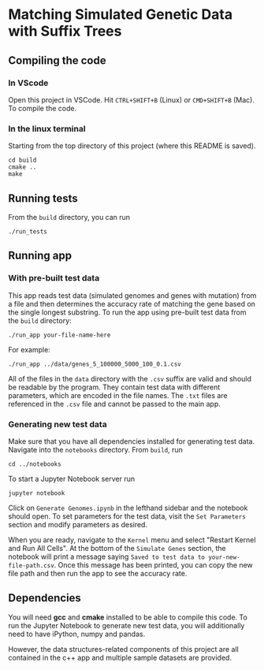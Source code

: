 # Matching Simulated Genetic Data with Suffix Trees

## Compiling the code
### In VScode
Open this project in VSCode.  Hit `CTRL+SHIFT+B` (Linux) or `CMD+SHIFT+B` (Mac). To compile the code.

### In the linux terminal
Starting from the top directory of this project (where this README is saved).
```
cd build
cmake ..
make
```

## Running tests
From the `build` directory, you can run
```
./run_tests
```

## Running app
### With pre-built test data
This app reads test data (simulated genomes and genes with mutation) from a file and then determines the accuracy rate of matching the gene based on the single longest substring.  To run the app using pre-built test data from the `build` directory:
```
./run_app your-file-name-here
```
For example:
```
./run_app ../data/genes_5_100000_5000_100_0.1.csv
```
All of the files in the `data` directory with the `.csv` suffix are valid and should be readable by the program.  They contain test data with different parameters, which are encoded in the file names.  The `.txt` files are referenced in the `.csv` file and cannot be passed to the main app.

### Generating new test data
Make sure that you have all dependencies installed for generating test data.   Navigate into the `notebooks` directory.  From `build`, run
```
cd ../notebooks
```
To start a Jupyter Notebook server run
```
jupyter notebook
```

Click on `Generate Genomes.ipynb` in the lefthand sidebar and the notebook should open.  To set parameters for the test data, visit the `Set Parameters` section and modify parameters as desired.

When you are ready, navigate to the `Kernel` menu and select "Restart Kernel and Run All Cells".  At the bottom of the `Simulate Genes` section, the notebook will print a message saying `Saved to test data to your-new-file-path.csv`.  Once this message has been printed, you can copy the new file path and then run the app to see the accuracy rate.

## Dependencies
You will need **gcc** and **cmake** installed to be able to compile this code.  To run the Jupyter Notebook to generate new test data, you will additionally need to have iPython, numpy and pandas.

However, the data structures-related components of this project are all contained in the c++ app and multiple sample datasets are provided.
